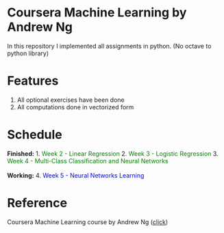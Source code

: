 # Coursera Machine Learning by Andrew Ng
In this repository I implemented all assignments in python. (No octave to python library)

# Features
1. All optional exercises have been done
2. All computations done in vectorized form

# Schedule
<strong>Finished:</strong>
1.<span style="color:green;"> Week 2 - Linear Regression</span>
2.<span style="color:green;"> Week 3 - Logistic Regression</span>
3.<span style="color:green;"> Week 4 - Multi-Class Classification and Neural Networks</span>
<br><br>
<strong> Working:</strong>
4.<span style="color:blue;"> Week 5 - Neural Networks Learning</span>

# Reference
Coursera Machine Learning course by Andrew Ng (<a href='https://www.coursera.org/learn/machine-learning'>click</a>)

